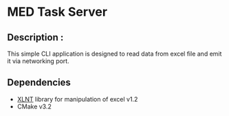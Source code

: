 # MED Task Server

## Description :
This simple CLI application is designed to read data from excel file and emit it via networking port.

## Dependencies

* [XLNT](https://github.com/tfussell/xlnt) library for manipulation of excel v1.2
* CMake v3.2